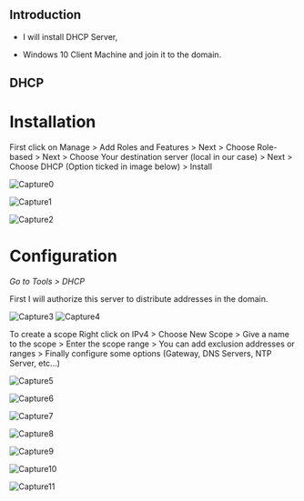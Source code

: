 ## Introduction

- I will install DHCP Server, 

- Windows 10 Client Machine and join it to the domain.

## DHCP

# Installation

First click on Manage > Add Roles and Features > Next > Choose Role-based > Next > Choose Your destination server (local in our case) > Next > Choose DHCP (Option ticked in image below) > Install

![Capture0](https://github.com/user-attachments/assets/8ff49b30-f27f-4355-8751-ca0c0ecfa623)

![Capture1](https://github.com/user-attachments/assets/c513a821-6c6f-47d9-aae3-9de80e49212e)

![Capture2](https://github.com/user-attachments/assets/c159aaed-c776-4c8a-a2f2-09e91de4c317)

# Configuration

_Go to Tools > DHCP_

First I will authorize this server to distribute addresses in the domain.

![Capture3](https://github.com/user-attachments/assets/e0699055-43df-4659-bdaa-86f37a8f915c)
![Capture4](https://github.com/user-attachments/assets/d2ab76f7-8c55-41ea-b43c-523d15cc100a)

To create a scope Right click on IPv4 > Choose New Scope > Give a name to the scope > Enter the scope range > You can add exclusion addresses or ranges > Finally configure some options (Gateway, DNS Servers, NTP Server, etc...)

![Capture5](https://github.com/user-attachments/assets/702649fa-0472-45da-9305-5d311da72198)

![Capture6](https://github.com/user-attachments/assets/0b50de2d-8b48-4fd2-b729-8a5a189691cd)

![Capture7](https://github.com/user-attachments/assets/a6e439d9-29e0-4040-9d30-856b4b03059f)

![Capture8](https://github.com/user-attachments/assets/f577151e-0f7f-437a-9911-792f1fd89bcc)

![Capture9](https://github.com/user-attachments/assets/859111d4-b128-4cf1-8e42-111c0e7e111c)

![Capture10](https://github.com/user-attachments/assets/e5834566-f0f1-49ba-9cf0-9258d247ec55)

![Capture11](https://github.com/user-attachments/assets/2dda8057-2559-4bc4-b2bd-16c4ebcb0876)








